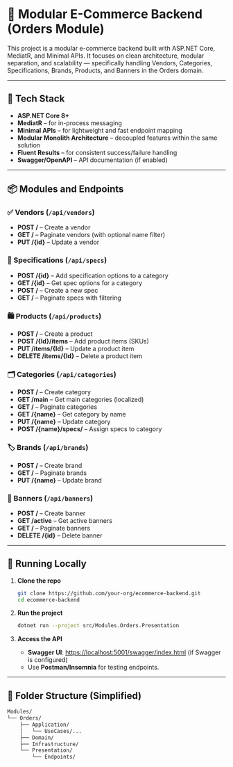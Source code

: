 # 🛒 Modular E-Commerce Backend (Orders Module)

This project is a modular e-commerce backend built with ASP.NET Core, MediatR, and Minimal APIs. It focuses on clean architecture, modular separation, and scalability — specifically handling Vendors, Categories, Specifications, Brands, Products, and Banners in the Orders domain.

---

## 🧱 Tech Stack

- **ASP.NET Core 8+**
- **MediatR** – for in-process messaging
- **Minimal APIs** – for lightweight and fast endpoint mapping
- **Modular Monolith Architecture** – decoupled features within the same solution
- **Fluent Results** – for consistent success/failure handling
- **Swagger/OpenAPI** – API documentation (if enabled)

---

## 📦 Modules and Endpoints

### ✅ Vendors (`/api/vendors`)
- **POST /** – Create a vendor
- **GET /** – Paginate vendors (with optional name filter)
- **PUT /{id}** – Update a vendor

### 🧾 Specifications (`/api/specs`)
- **POST /{id}** – Add specification options to a category
- **GET /{id}** – Get spec options for a category
- **POST /** – Create a new spec
- **GET /** – Paginate specs with filtering

### 🛍️ Products (`/api/products`)
- **POST /** – Create a product
- **POST /{Id}/items** – Add product items (SKUs)
- **PUT /items/{Id}** – Update a product item
- **DELETE /items/{Id}** – Delete a product item

### 🗂️ Categories (`/api/categories`)
- **POST /** – Create category
- **GET /main** – Get main categories (localized)
- **GET /** – Paginate categories
- **GET /{name}** – Get category by name
- **PUT /{name}** – Update category
- **POST /{name}/specs/** – Assign specs to category

### 🏷️ Brands (`/api/brands`)
- **POST /** – Create brand
- **GET /** – Paginate brands
- **PUT /{name}** – Update brand

### 🎏 Banners (`/api/banners`)
- **POST /** – Create banner
- **GET /active** – Get active banners
- **GET /** – Paginate banners
- **DELETE /{id}** – Delete banner

---

## 🧪 Running Locally

1. **Clone the repo**

    ```bash
    git clone https://github.com/your-org/ecommerce-backend.git
    cd ecommerce-backend
    ```

2. **Run the project**

    ```bash
    dotnet run --project src/Modules.Orders.Presentation
    ```

3. **Access the API**

    - **Swagger UI**: [https://localhost:5001/swagger/index.html](https://localhost:5001/swagger/index.html) (if Swagger is configured)
    - Use **Postman/Insomnia** for testing endpoints.

---

## 🧱 Folder Structure (Simplified)

```bash
Modules/
└── Orders/
    ├── Application/
    │   └── UseCases/...
    ├── Domain/
    ├── Infrastructure/
    └── Presentation/
        └── Endpoints/
```
